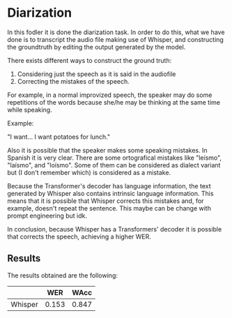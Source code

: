 # Diarization

In this fodler it is done the diarization task. In order to do this, what we have done is to transcript the audio file making use of Whisper, and constructing the groundtruth by editing the output generated by the model.

There exists different ways to construct the ground truth:
1. Considering just the speech as it is said in the audiofile
2. Correcting the mistakes of the speech. 

For example, in a normal improvized speech, the speaker may do some repetitions of the words because she/he may be thinking at the same time while speaking. 

Example:

"I want... I want potatoes for lunch."

Also it is possible that the speaker makes some speaking mistakes. In Spanish it is very clear. There are some ortografical mistakes like "leísmo", "laísmo", and "loísmo". Some of them can be considered as dialect variant but (I don't remember which) is considered as a mistake. 

Because the Transformer's decoder has language information, the text generated by Whisper also contains intrinsic language information. This means that it is possible that Whisper corrects this mistakes and, for example, doesn't repeat the sentence. This maybe can be change with prompt engineering but idk.

In conclusion, because Whisper has a Transformers' decoder it is possible that corrects the speech, achieving a higher WER. 


## Results 
The results obtained are the following:

|         	| WER   	| WAcc  	|
|---------	|-------	|-------	|
| Whisper 	| 0.153 	| 0.847 	|